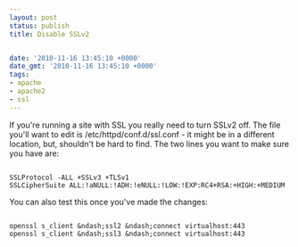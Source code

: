 ```yaml
---
layout: post
status: publish
title: Disable SSLv2


date: '2010-11-16 13:45:10 +0000'
date_gmt: '2010-11-16 13:45:10 +0000'
tags:
- apache
- apache2
- ssl
---
```

If you're running a site with SSL you really need to turn SSLv2 off. The file you'll want to edit is /etc/httpd/conf.d/ssl.conf - it might be in a different location, but, shouldn't be hard to find. The two lines you want to make sure you have are:
```

SSLProtocol -ALL +SSLv3 +TLSv1
SSLCipherSuite ALL:!aNULL:!ADH:!eNULL:!LOW:!EXP:RC4+RSA:+HIGH:+MEDIUM

```
You can also test this once you've made the changes:
```

openssl s_client &ndash;ssl2 &ndash;connect virtualhost:443
openssl s_client &ndash;ssl3 &ndash;connect virtualhost:443

```
